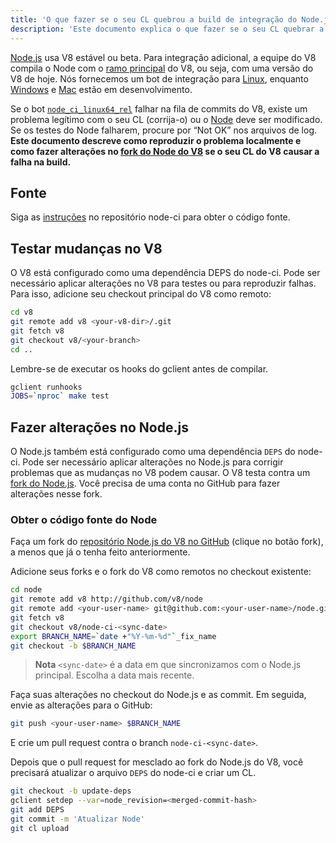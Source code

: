 ```yaml
---
title: 'O que fazer se o seu CL quebrou a build de integração do Node.js'
description: 'Este documento explica o que fazer se o seu CL quebrar a build de integração do Node.js.'
---
```

[Node.js](https://github.com/nodejs/node) usa V8 estável ou beta. Para integração adicional, a equipe do V8 compila o Node com o [ramo principal](https://chromium.googlesource.com/v8/v8/+/refs/heads/main) do V8, ou seja, com uma versão do V8 de hoje. Nós fornecemos um bot de integração para [Linux](https://ci.chromium.org/p/node-ci/builders/ci/Node-CI%20Linux64), enquanto [Windows](https://ci.chromium.org/p/node-ci/builders/ci/Node-CI%20Win64) e [Mac](https://ci.chromium.org/p/node-ci/builders/ci/Node-CI%20Mac64) estão em desenvolvimento.

Se o bot [`node_ci_linux64_rel`](https://ci.chromium.org/p/node-ci/builders/try/node_ci_linux64_rel) falhar na fila de commits do V8, existe um problema legítimo com o seu CL (corrija-o) ou o [Node](https://github.com/v8/node/) deve ser modificado. Se os testes do Node falharem, procure por “Not OK” nos arquivos de log. **Este documento descreve como reproduzir o problema localmente e como fazer alterações no [fork do Node do V8](https://github.com/v8/node/) se o seu CL do V8 causar a falha na build.**

## Fonte

Siga as [instruções](https://chromium.googlesource.com/v8/node-ci) no repositório node-ci para obter o código fonte.

## Testar mudanças no V8

O V8 está configurado como uma dependência DEPS do node-ci. Pode ser necessário aplicar alterações no V8 para testes ou para reproduzir falhas. Para isso, adicione seu checkout principal do V8 como remoto:

```bash
cd v8
git remote add v8 <your-v8-dir>/.git
git fetch v8
git checkout v8/<your-branch>
cd ..
```

Lembre-se de executar os hooks do gclient antes de compilar.

```bash
gclient runhooks
JOBS=`nproc` make test
```

## Fazer alterações no Node.js

O Node.js também está configurado como uma dependência `DEPS` do node-ci. Pode ser necessário aplicar alterações no Node.js para corrigir problemas que as mudanças no V8 podem causar. O V8 testa contra um [fork do Node.js](https://github.com/v8/node). Você precisa de uma conta no GitHub para fazer alterações nesse fork.

### Obter o código fonte do Node

Faça um fork do [repositório Node.js do V8 no GitHub](https://github.com/v8/node/) (clique no botão fork), a menos que já o tenha feito anteriormente.

Adicione seus forks e o fork do V8 como remotos no checkout existente:

```bash
cd node
git remote add v8 http://github.com/v8/node
git remote add <your-user-name> git@github.com:<your-user-name>/node.git
git fetch v8
git checkout v8/node-ci-<sync-date>
export BRANCH_NAME=`date +"%Y-%m-%d"`_fix_name
git checkout -b $BRANCH_NAME
```

> **Nota** `<sync-date>` é a data em que sincronizamos com o Node.js principal. Escolha a data mais recente.

Faça suas alterações no checkout do Node.js e as commit. Em seguida, envie as alterações para o GitHub:

```bash
git push <your-user-name> $BRANCH_NAME
```

E crie um pull request contra o branch `node-ci-<sync-date>`.


Depois que o pull request for mesclado ao fork do Node.js do V8, você precisará atualizar o arquivo `DEPS` do node-ci e criar um CL.

```bash
git checkout -b update-deps
gclient setdep --var=node_revision=<merged-commit-hash>
git add DEPS
git commit -m 'Atualizar Node'
git cl upload
```
